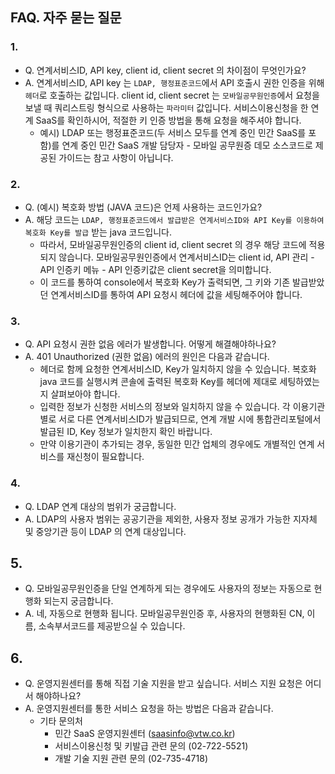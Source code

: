 ## FAQ. 자주 묻는 질문

### 1.
- Q. 연계서비스ID, API key, client id, client secret 의 차이점이 무엇인가요?
- A. 연계서비스ID, API key 는 `LDAP, 행정표준코드`에서 API 호출시 권한 인증을 위해 `헤더`로 호출하는 값입니다.
client id, client secret 는 `모바일공무원인증`에서 요청을 보낼 때 쿼리스트링 형식으로 사용하는 `파라미터` 값입니다.
서비스이용신청을 한 연계 SaaS를 확인하시어, 적절한 키 인증 방법을 통해 요청을 해주셔야 합니다.
  - 예시) LDAP 또는 행정표준코드(두 서비스 모두를 연계 중인 민간 SaaS를 포함)를 연계 중인 민간 SaaS 개발 담당자 - 모바일 공무원증 데모 소스코드로 제공된 가이드는 참고 사항이 아닙니다.


### 2. 
- Q. (예시) 복호화 방법 (JAVA 코드)은 언제 사용하는 코드인가요?
- A. 해당 코드는 `LDAP, 행정표준코드에서 발급받은 연계서비스ID와 API Key를 이용하여 복호화 Key를 발급` 받는 java 코드입니다.
  - 따라서, 모바일공무원인증의 client id, client secret 의 경우 해당 코드에 적용되지 않습니다. 모바일공무원인증에서 연계서비스ID는 client id, API 관리 - API 인증키 메뉴 - API 인증키값은 client secret을 의미합니다. 
  - 이 코드를 통하여 console에서 복호화 Key가 출력되면, 그 키와 기존 발급받았던 연계서비스ID를 통하여 API 요청시 헤더에 값을 세팅해주어야 합니다.


### 3. 
- Q. API 요청시 권한 없음 에러가 발생합니다. 어떻게 해결해야하나요?
- A. 401 Unauthorized (권한 없음) 에러의 원인은 다음과 같습니다.
  - 헤더로 함께 요청한 연계서비스ID, Key가 일치하지 않을 수 있습니다. 복호화 java 코드를 실행시켜 콘솔에 출력된 복호화 Key를 헤더에 제대로 세팅하였는지 살펴보아야 합니다.
  - 입력한 정보가 신청한 서비스의 정보와 일치하지 않을 수 있습니다. 각 이용기관별로 서로 다른 연계서비스ID가 발급되므로, 연계 개발 시에 통합관리포털에서 발급된 ID, Key 정보가 일치한지 확인 바랍니다.
  - 만약 이용기관이 추가되는 경우, 동일한 민간 업체의 경우에도 개별적인 연계 서비스를 재신청이 필요합니다.


### 4.
- Q. LDAP 연계 대상의 범위가 궁금합니다.
- A. LDAP의 사용자 범위는 공공기관을 제외한, 사용자 정보 공개가 가능한 지자체 및 중앙기관 등이 LDAP 의 연계 대상입니다. 


## 5. 
- Q. 모바일공무원인증을 단일 연계하게 되는 경우에도 사용자의 정보는 자동으로 현행화 되는지 궁금합니다.
- A. 네, 자동으로 현행화 됩니다. 모바일공무원인증 후, 사용자의 현행화된 CN, 이름, 소속부서코드를 제공받으실 수 있습니다.
 

## 6.
- Q. 운영지원센터를 통해 직접 기술 지원을 받고 싶습니다. 서비스 지원 요청은 어디서 해야하나요?
- A. 운영지원센터를 통한 서비스 요청을 하는 방법은 다음과 같습니다.
  - 기타 문의처
    - 민간 SaaS 운영지원센터 (saasinfo@vtw.co.kr)
    - 서비스이용신청 및 키발급 관련 문의 (02-722-5521)
    - 개발 기술 지원 관련 문의 (02-735-4718)